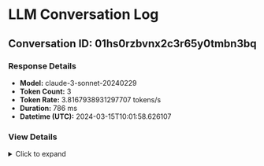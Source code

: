 # LLM Conversation Log
## Conversation ID: 01hs0rzbvnx2c3r65y0tmbn3bq

### Response Details

* **Model:** claude-3-sonnet-20240229
* **Token Count:** 3
* **Token Rate:** 3.8167938931297707 tokens/s
* **Duration:** 786 ms
* **Datetime (UTC):** 2024-03-15T10:01:58.626107

### View Details

<details>
<summary>Click to expand</summary>

<details>
<summary><b>Prompt</b></summary>
```
Write a linux ZSH terminal command to achieve the users task.
Be concise, but include as much code as needed. Only include code comments for non-obvious code.

**TERMINAL_TASK_REQUEST**
update system without rebooting

```

```
You are a linux terminal assistant running in an Arch Linux terminal. Always respond in valid Linux terminal commands.
The system is Arch Linux, Kernel 6.1, KDE Plasma desktop 5.5, Python 3.12
Reply with the naked command string and no surrounding quotes or ticks.
In problem solving, always use the very latest information up to your knowledge cutoff - August 2023.

```

</details>

<details>
<summary><b>Response</b></summary>
```
sudo pacman -Syu
```

```
{"max_tokens":4096}
```

</details>
</details>

## Conversation ID: 01hs0rzbvnx2c3r65y0tmbn3bq

### Response Details

* **Model:** claude-3-sonnet-20240229
* **Token Count:** 13
* **Token Rate:** 6.360078277886497 tokens/s
* **Duration:** 2044 ms
* **Datetime (UTC):** 2024-03-15T10:02:27.909784

### View Details

<details>
<summary>Click to expand</summary>

<details>
<summary><b>Prompt</b></summary>
```
apply all changes without rebooting.
```

```
N/A
```

</details>

<details>
<summary><b>Response</b></summary>
```
Here's the command to apply all changes without rebooting in a ZSH terminal:

```
sudo pacman --noconfirm -Syu
```

This command will update all packages on the system, including the system kernel, without prompting for confirmation and without requiring a reboot.
```

```
{"max_tokens":4096}
```

</details>
</details>
